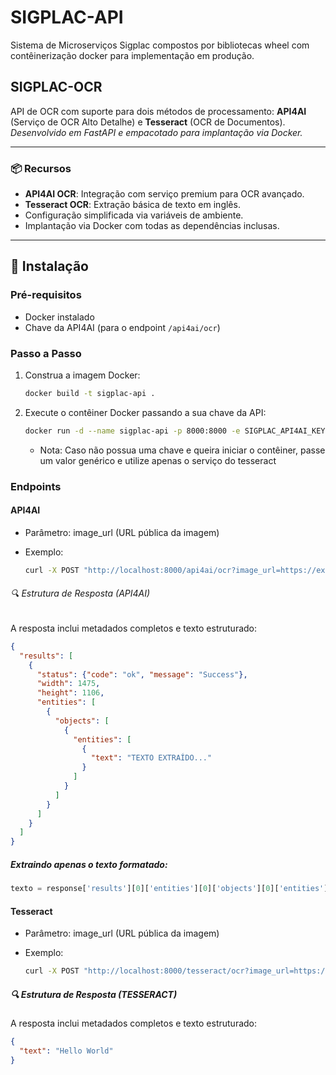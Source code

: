 # SIGPLAC-API

Sistema de Microserviços Sigplac compostos por bibliotecas wheel com contêinerização docker para implementação em produção. 

## SIGPLAC-OCR

API de OCR com suporte para dois métodos de processamento: **API4AI** (Serviço de OCR Alto Detalhe) e **Tesseract** (OCR de Documentos).  
*Desenvolvido em FastAPI e empacotado para implantação via Docker.*

---

### 📦 Recursos
- **API4AI OCR**: Integração com serviço premium para OCR avançado.
- **Tesseract OCR**: Extração básica de texto em inglês.
- Configuração simplificada via variáveis de ambiente.
- Implantação via Docker com todas as dependências inclusas.

---

## 🚀 Instalação

### Pré-requisitos
- Docker instalado
- Chave da API4AI (para o endpoint `/api4ai/ocr`)

### Passo a Passo
1. Construa a imagem Docker:
   ```bash
   docker build -t sigplac-api .
    ```

2. Execute o contêiner Docker passando a sua chave da API:
   ```bash
   docker run -d --name sigplac-api -p 8000:8000 -e SIGPLAC_API4AI_KEY="sua_chave_aqui" sigplac-api
    ```
   * Nota: Caso não possua uma chave e queira iniciar o contêiner, passe um valor genérico e utilize apenas o serviço do tesseract
### Endpoints

#### API4AI

* Parâmetro: image_url (URL pública da imagem)

* Exemplo:
   ```bash
  curl -X POST "http://localhost:8000/api4ai/ocr?image_url=https://exemplo.com/imagem.png"
  ```

###### 🔍 Estrutura de Resposta (API4AI)

A resposta inclui metadados completos e texto estruturado:
```json
{
  "results": [
    {
      "status": {"code": "ok", "message": "Success"},
      "width": 1475,
      "height": 1106,
      "entities": [
        {
          "objects": [
            {
              "entities": [
                {
                  "text": "TEXTO EXTRAÍDO..."
                }
              ]
            }
          ]
        }
      ]
    }
  ]
}
```

##### Extraindo apenas o texto formatado:
```python
texto = response['results'][0]['entities'][0]['objects'][0]['entities'][0]['text']
```


#### Tesseract

* Parâmetro: image_url (URL pública da imagem)

* Exemplo:
   ```bash
  curl -X POST "http://localhost:8000/tesseract/ocr?image_url=https://exemplo.com/imagem.png"
  ```
##### 🔍 Estrutura de Resposta (TESSERACT)

A resposta inclui metadados completos e texto estruturado:
```json
{
  "text": "Hello World"
}
```

